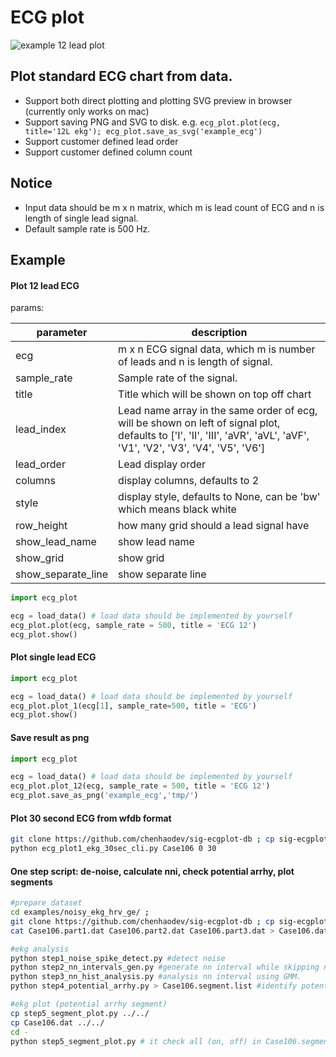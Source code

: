 # ECG plot

![example 12 lead plot](https://github.com/chenhaodev/biosig_ecg_plot/blob/master/example_ecg.png)

## Plot standard ECG chart from data.
* Support both direct plotting and plotting SVG preview in browser (currently only works on mac)
* Support saving PNG and SVG to disk. e.g. `ecg_plot.plot(ecg, title='12L ekg'); ecg_plot.save_as_svg('example_ecg')`
* Support customer defined lead order
* Support customer defined column count

## Notice
* Input data should be m x n matrix, which m is lead count of ECG and n is length of single lead signal.
* Default sample rate is 500 Hz.

## Example


#### Plot 12 lead ECG


params:

|parameter|description|
| --- | --- |
|ecg        | m x n ECG signal data, which m is number of leads and n is length of signal. |
|sample_rate| Sample rate of the signal. |
|title      | Title which will be shown on top off chart
|lead_index | Lead name array in the same order of ecg, will be shown on left of signal plot, defaults to ['I', 'II', 'III', 'aVR', 'aVL', 'aVF', 'V1', 'V2', 'V3', 'V4', 'V5', 'V6'] |
|lead_order | Lead display order |
|columns    | display columns, defaults to 2 |
|style      | display style, defaults to None, can be 'bw' which means black white |
|row_height |   how many grid should a lead signal have |
|show_lead_name | show lead name |
|show_grid      | show grid |
|show_separate_line  | show separate line |


```python
import ecg_plot

ecg = load_data() # load data should be implemented by yourself 
ecg_plot.plot(ecg, sample_rate = 500, title = 'ECG 12')
ecg_plot.show()
```

#### Plot single lead ECG

```python
import ecg_plot

ecg = load_data() # load data should be implemented by yourself 
ecg_plot.plot_1(ecg[1], sample_rate=500, title = 'ECG')
ecg_plot.show()
```

#### Save result as png

```python
import ecg_plot

ecg = load_data() # load data should be implemented by yourself 
ecg_plot.plot_12(ecg, sample_rate = 500, title = 'ECG 12')
ecg_plot.save_as_png('example_ecg','tmp/')
```

#### Plot 30 second ECG from wfdb format
```bash
git clone https://github.com/chenhaodev/sig-ecgplot-db ; cp sig-ecgplot-db/example-db/noisy_ekg_hrv_ge/* . ; cat Case106.part1.dat Case106.part2.dat Case106.part3.dat > Case106.dat ; 
python ecg_plot1_ekg_30sec_cli.py Case106 0 30
```

#### One step script: de-noise, calculate nni, check potential arrhy, plot segments
```bash
#prepare dataset
cd examples/noisy_ekg_hrv_ge/ ; 
git clone https://github.com/chenhaodev/sig-ecgplot-db ; cp sig-ecgplot-db/example-db/noisy_ekg_hrv_ge/* . ; 
cat Case106.part1.dat Case106.part2.dat Case106.part3.dat > Case106.dat ; rm Case106.part* ; 

#ekg analysis
python step1_noise_spike_detect.py #detect noise    
python step2_nn_intervals_gen.py #generate nn interval while skipping noise period. 
python step3_nn_hist_analysis.py #analysis nn interval using GMM. 
python step4_potential_arrhy.py > Case106.segment.list #identify potential arrhy segment.

#ekg plot (potential arrhy segment)
cp step5_segment_plot.py ../../
cp Case106.dat ../../
cd - 
python step5_segment_plot.py # it check all (on, off) in Case106.segment.list, and iteratively call function eca_plot1_eka_30sec_cli.py to plot png. 
```
